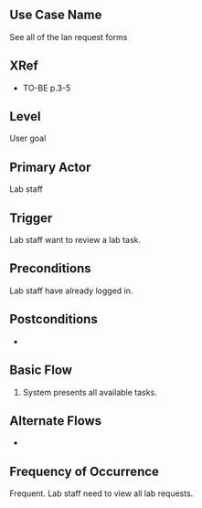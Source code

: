 Use Case Name
-------------
See all of the lan request forms

XRef
----
* TO-BE p.3-5

Level
-----
User goal

Primary Actor
-------------
Lab staff

Trigger
-------
Lab staff want to review a lab task.

Preconditions
-------------
Lab staff have already logged in.

Postconditions
--------------
-

Basic Flow
----------
1. System presents all available tasks.

Alternate Flows
---------------
-

Frequency of Occurrence
-----------------------
Frequent. Lab staff need to view all lab requests.